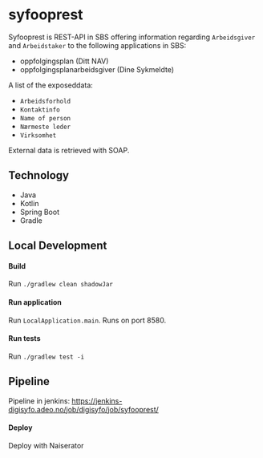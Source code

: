 # syfooprest

Syfooprest is REST-API in SBS offering information regarding `Arbeidsgiver` and `Arbeidstaker`
to the following applications in SBS:
* oppfolgingsplan (Ditt NAV)
* oppfolgingsplanarbeidsgiver (Dine Sykmeldte)

A list of the exposeddata:
* `Arbeidsforhold`
* `Kontaktinfo`
* `Name of person`
* `Nærmeste leder`
* `Virksomhet`

External data is retrieved with SOAP.

## Technology
* Java
* Kotlin
* Spring Boot
* Gradle

## Local Development

#### Build
Run `./gradlew clean shadowJar`

#### Run application

Run `LocalApplication.main`. Runs on port 8580.

#### Run tests

Run `./gradlew test -i`

## Pipeline

Pipeline in jenkins: https://jenkins-digisyfo.adeo.no/job/digisyfo/job/syfooprest/

#### Deploy

Deploy with Naiserator
